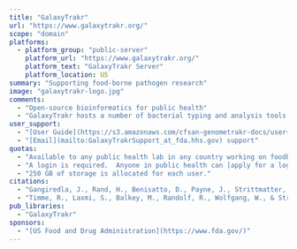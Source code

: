 ```yaml
---
title: "GalaxyTrakr"
url: "https://www.galaxytrakr.org/"
scope: "domain"
platforms:
  - platform_group: "public-server"
    platform_url: "https://www.galaxytrakr.org/"
    platform_text: "GalaxyTrakr Server"
    platform_location: US
summary: "Supporting food-borne pathogen research"
image: "galaxytrakr-logo.jpg"
comments:
  - "Open-source bioinformatics for public health"
  - "GalaxyTrakr hosts a number of bacterial typing and analysis tools such as [Mitokmer](https://toolshed.g2.bx.psu.edu/repository?repository_id=dd4d206abdad7e4b&changeset_revision=3c3520289da4) and some that aren’t hosted in the main Galaxy toolshed, such as [CFSAN SNP Pipeline](https://toolrepo.galaxytrakr.org/repository?repository_id=f3f73e481f432006&changeset_revision=568eb62c7524)."
user_support:
  - "[User Guide](https://s3.amazonaws.com/cfsan-genometrakr-docs/user+guide/Galaxy+Genome+Trakr+User+Guide.pdf), [FAQ](https://cfsan-genometrakr-docs.s3.amazonaws.com/user+guide/FAQs+for+GalaxyTrakr.pdf), and [Videos](https://youtube.com/playlist?list=PLey4Qe-Uxcxb3-J7Pn4Y8IpMbRPxFzuqo)."
  - "[Email](mailto:GalaxyTrakrSupport_at_fda.hhs.gov) support"
quotas:
  - "Available to any public health lab in any country working on foodborne pathogens. We also support researchers and educational programs/classes focused on foodborne pathogens. We also will consider supporting other public health needs as makes sense."
  - "A login is required.  Anyone in public health can [apply for a login](https://account.galaxytrakr.org/Account/Register)."
  - "250 GB of storage is allocated for each user."
citations:
  - "Gangiredla, J., Rand, H., Benisatto, D., Payne, J., Strittmatter, C., Sanders, J., Wolfgang, W. J., Libuit, K., Herrick, J. B., Prarat, M., Toro, M., Farrell, T., & Strain, E. (2021). [GalaxyTrakr: A distributed analysis tool for public health whole genome sequence data accessible to non-bioinformaticians](https://doi.org/10.1186/s12864-021-07405-8). *BMC Genomics*, 22(1), 114. DOI: 10.1186/s12864-021-07405-8"
  - "Timme, R., Laxmi, S., Balkey, M., Randolf, R., Wolfgang, W., & Strain, E. (2020). [Assessing sequence quality in GalaxyTrakr v1](https://doi.org/10.17504/protocols.io.babuianw). In *Protocols.io*. doi: 10.17504/protocols.io.babuianw"
pub_libraries:
  - "GalaxyTrakr"
sponsors:
  - "[US Food and Drug Administration](https://www.fda.gov/)"
---
```

